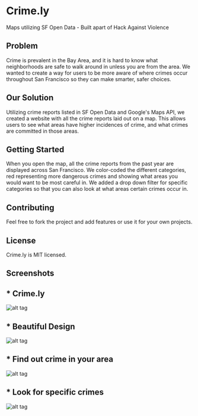 # Crime.ly
Maps utilizing SF Open Data - Built apart of Hack Against Violence

## Problem
Crime is prevalent in the Bay Area, and it is hard to know what neighborhoods are safe to walk around in unless you are from the area. We wanted to create a way for users to be more aware of where crimes occur throughout San Francisco so they can make smarter, safer choices.

## Our Solution
Utilizing crime reports listed in SF Open Data and Google's Maps API, we created a website with all the crime reports laid out on a map. This allows users to see what areas have higher incidences of crime, and what crimes are committed in those areas.

## Getting Started
When you open the map, all the crime reports from the past year are displayed across San Francisco. We color-coded the different categories, red representing more dangerous crimes and showing what areas you would want to be most careful in. We added a drop down filter for specific categories so that you can also look at what areas certain crimes occur in.

## Contributing
Feel free to fork the project and add features or use it for your own projects.

## License
Crime.ly is MIT licensed.

## Screenshots

## * Crime.ly
![alt tag](http://i.imgur.com/qGAVNLF.png)

## * Beautiful Design
![alt tag](http://i.imgur.com/obzWMhj.png)

## * Find out crime in your area
![alt tag](http://i.imgur.com/ZomasTk.png)

## * Look for specific crimes
![alt tag](http://i.imgur.com/0xGfh3B.png)
